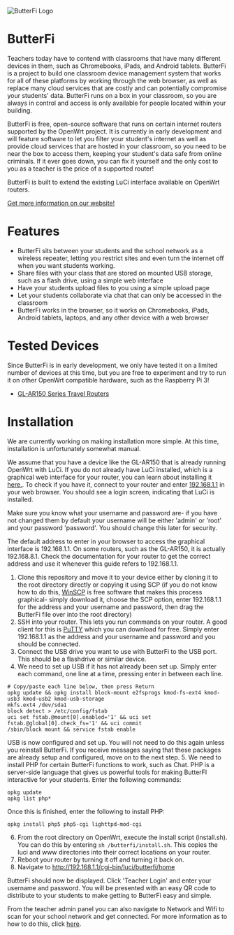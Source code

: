 ![ButterFi Logo](http://butterfi.net/images/logo.png "ButterFi Logo")

# ButterFi

Teachers today have to contend with classrooms that have many different devices in them, such as Chromebooks, iPads, and Android tablets. ButterFi is a project to build one classroom device management system that works for all of these platforms by working through the web browser, as well as replace many cloud services that are costly and can potentially compromise your students' data. ButterFi runs on a box in your classroom, so you are always in control and access is only available for people located within your building.

ButterFi is free, open-source software that runs on certain internet routers supported by the OpenWrt project. It is currently in early development and will feature software to let you filter your student's internet as well as provide cloud services that are hosted in your classroom, so you need to be near the box to access them, keeping your student's data safe from online criminals. If it ever goes down, you can fix it yourself and the only cost to you as a teacher is the price of a supported router!

ButterFi is built to extend the existing LuCi interface available on OpenWrt routers.

[Get more information on our website!](www.butterfi.net)

# Features

* ButterFi sits between your students and the school network as a wireless repeater, letting you restrict sites and even turn the internet off when you want students working.
* Share files with your class that are stored on mounted USB storage, such as a flash drive, using a simple web interface
* Have your students upload files to you using a simple upload page
* Let your students collaborate via chat that can only be accessed in the classroom
* ButterFi works in the browser, so it works on Chromebooks, iPads, Android tablets, laptops, and any other device with a web browser

# Tested Devices

Since ButterFi is in early development, we only have tested it on a limited number of devices at this time, but you are free to experiment and try to run it on other OpenWrt compatible hardware, such as the Raspberry Pi 3!

* [GL-AR150 Series Travel Routers](https://docs.gl-inet.com/en/2/hardware/ar150/)

# Installation

We are currently working on making installation more simple. At this time, installation is unfortunately somewhat manual.

We assume that you have a device like the GL-AR150 that is already running OpenWrt with LuCi. If you do not already have LuCi installed, which is a graphical web interface for your router, you can learn about installing it [here.](https://github.com/openwrt/luci). To check if you have it, connect to your router and enter [192.168.1.1](192.168.1.1) in your web browser. You should see a login screen, indicating that LuCi is installed.

Make sure you know what your username and password are- if you have not changed them by default your username will be either 'admin' or 'root' and your password 'password'. You should change this later for security.

The default address to enter in your browser to access the graphical interface is 192.168.1.1. On some routers, such as the GL-AR150, it is actually 192.168.8.1. Check the documentation for your router to get the correct address and use it whenever this guide refers to 192.168.1.1.

1. Clone this repository and move it to your device either by cloning it to the root directory directly or copying it using SCP (if you do not know how to do this, [WinSCP](https://winscp.net/eng/index.php) is free software that makes this process graphical- simply download it, choose the SCP option, enter 192.168.1.1 for the address and your username and password, then drag the ButterFi file over into the root directory)
2. SSH into your router. This lets you run commands on your router. A good client for this is [PuTTY](https://www.putty.org/) which you can download for free. Simply enter 192.168.1.1 as the address and your username and password and you should be connected.
3. Connect the USB drive you want to use with ButterFi to the USB port. This should be a flashdrive or similar device.
4. We need to set up USB if it has not already been set up. Simply enter each command, one line at a time, pressing enter in between each line.
```
# Copy/paste each line below, then press Return
opkg update && opkg install block-mount e2fsprogs kmod-fs-ext4 kmod-usb3 kmod-usb2 kmod-usb-storage
mkfs.ext4 /dev/sda1
block detect > /etc/config/fstab
uci set fstab.@mount[0].enabled='1' && uci set fstab.@global[0].check_fs='1' && uci commit
/sbin/block mount && service fstab enable
```
USB is now configured and set up. You will not need to do this again unless you reinstall ButterFi. If you receive messages saying that these packages are already setup and configured, move on to the next step.
5. We need to install PHP for certain ButterFi functions to work, such as Chat. PHP is a server-side language that gives us powerful tools for making ButterFI interactive for your students. Enter the following commands:
```
opkg update
opkg list php*
```
Once this is finished, enter the following to install PHP:
```
opkg install php5 php5-cgi lighttpd-mod-cgi
```
6. From the root directory on OpenWrt, execute the install script (install.sh). You can do this by entering `sh /butterfi/install.sh`. This copies the luci and www directories into their correct locations on your router.
7. Reboot your router by turning it off and turning it back on.
8. Navigate to http://192.168.1.1/cgi-bin/luci/butterfi/home

ButterFi should now be displayed. Click 'Teacher Login' and enter your username and password. You will be presented with an easy QR code to distribute to your students to make getting to ButterFi easy and simple.

From the teacher admin panel you can also navigate to Network and Wifi to scan for your school network and get connected. For more information as to how to do this, click [here](https://openwrt.org/docs/guide-user/network/wifi/relay_configuration#setup_with_luci_gui).
